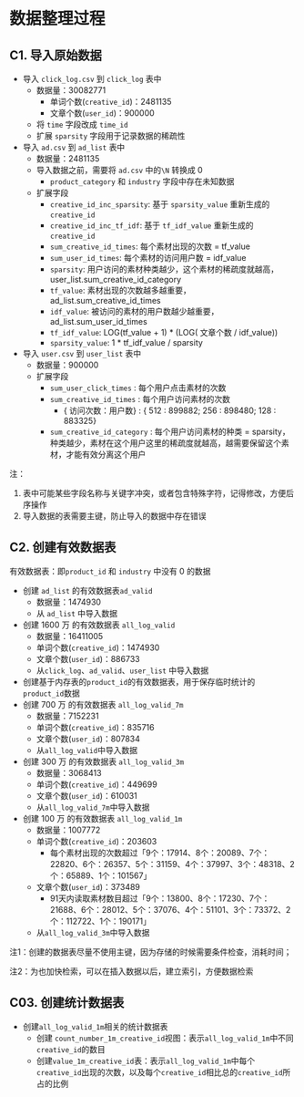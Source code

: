 # 数据整理过程

## C1. 导入原始数据

-   导入 `click_log.csv` 到 `click_log` 表中
    -   数据量：30082771
        -   单词个数(`creative_id`)：2481135
        -   文章个数(`user_id`)：900000
    -   将 `time` 字段改成 `time_id`
    -   扩展 `sparsity` 字段用于记录数据的稀疏性
-   导入 `ad.csv` 到 `ad_list` 表中
    -   数据量：2481135
    -   导入数据之前，需要将 `ad.csv` 中的`\N` 转换成 0
        -   `product_category` 和 `industry` 字段中存在未知数据
    -   扩展字段
        -   `creative_id_inc_sparsity`: 基于 `sparsity_value` 重新生成的 `creative_id`
        -   `creative_id_inc_tf_idf`: 基于 `tf_idf_value` 重新生成的 `creative_id`
        -   `sum_creative_id_times`: 每个素材出现的次数 = tf_value
        -   `sum_user_id_times`: 每个素材的访问用户数 = idf_value
        -   `sparsity`: 用户访问的素材种类越少，这个素材的稀疏度就越高，user_list.sum_creative_id_category
        -   `tf_value`: 素材出现的次数越多越重要，ad_list.sum_creative_id_times
        -   `idf_value`: 被访问的素材的用户数越少越重要，ad_list.sum_user_id_times
        -   `tf_idf_value`: LOG(tf_value + 1) * (LOG( 文章个数 / idf_value))
        -   `sparsity_value`: 1 * tf_idf_value / sparsity
-   导入 `user.csv` 到 `user_list` 表中
    -   数据量：900000
    -   扩展字段
        -   `sum_user_click_times` : 每个用户点击素材的次数
        -   `sum_creative_id_times` : 每个用户访问素材的次数
            -   { 访问次数：用户数} : { 512 : 899882; 256 : 898480; 128 : 883325}
        -   `sum_creative_id_category` : 每个用户访问素材的种类  = sparsity，种类越少，素材在这个用户这里的稀疏度就越高，越需要保留这个素材，才能有效分离这个用户

注：

1.  表中可能某些字段名称与关键字冲突，或者包含特殊字符，记得修改，方便后序操作
2.  导入数据的表需要主键，防止导入的数据中存在错误

## C2. 创建有效数据表

有效数据表：即`product_id` 和 `industry` 中没有 0 的数据

-   创建 `ad_list` 的有效数据表`ad_valid`
    -   数据量：1474930
    -   从 `ad_list` 中导入数据
-   创建 1600 万 的有效数据表 `all_log_valid`
    -   数据量：16411005
    -   单词个数(`creative_id`)：1474930
    -   文章个数(`user_id`)：886733
    -   从`click_log`、`ad_valid`、`user_list` 中导入数据
-   创建基于内存表的`product_id`的有效数据表，用于保存临时统计的 `product_id`数据
-   创建 700 万 的有效数据表 `all_log_valid_7m`
    -   数据量：7152231
    -   单词个数(`creative_id`)：835716
    -   文章个数(`user_id`)：807834
    -   从`all_log_valid`中导入数据
-   创建 300 万 的有效数据表 `all_log_valid_3m`
    -   数据量：3068413
    -   单词个数(`creative_id`)：449699
    -   文章个数(`user_id`)：610031
    -   从`all_log_valid_7m`中导入数据
-   创建 100 万 的有效数据表 `all_log_valid_1m`
    -   数据量：1007772
    -   单词个数(`creative_id`)：203603
        -   每个素材出现的次数超过「9个：17914、8个：20089、7个：22820、6个：26357、5个：31159、4个：37997、3个：48318、2个：65889、1个：101567」
    -   文章个数(`user_id`)：373489
        -   91天内读取素材数目超过「9个：13800、8个：17230、7个：21688、6个：28012、5个：37076、4个：51101、3个：73372、2个：112722、1个：190171」
    -   从`all_log_valid_3m`中导入数据

注1：创建的数据表尽量不使用主键，因为存储的时候需要条件检查，消耗时间；

注2：为也加快检索，可以在插入数据以后，建立索引，方便数据检索

## C03. 创建统计数据表

-   创建`all_log_valid_1m`相关的统计数据表
    -   创建 `count_number_1m_creative_id`视图：表示`all_log_valid_1m`中不同`creative_id`的数目
    -   创建`value_1m_creative_id`表：表示`all_log_valid_1m`中每个`creative_id`出现的次数，以及每个`creative_id`相比总的`creative_id`所占的比例
